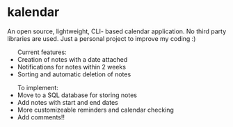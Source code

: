 # kalendar
<p>
    An open source, lightweight, CLI- based calendar application. No third party libraries are used. Just a personal project to improve my coding :) 
</p> 

<ul> 
    Current features:
    <li>Creation of notes with a date attached
    <li>Notifications for notes within 2 weeks
    <li>Sorting and automatic deletion of notes
</ul>

<ul>
    To implement:
    <li>Move to a SQL database for storing notes
    <li>Add notes with start and end dates
    <li>More customizeable reminders and calendar checking
    <li>Add comments!!
</ul>